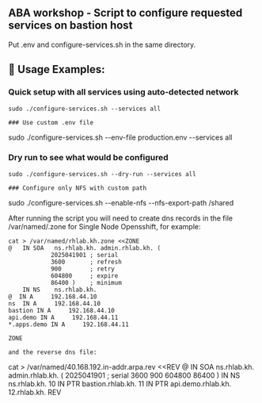## ABA workshop - Script to configure requested services on bastion host

Put .env and configure-services.sh in the same directory.

## 🚀 Usage Examples:
### Quick setup with all services using auto-detected network
```
sudo ./configure-services.sh --services all

### Use custom .env file
```
sudo ./configure-services.sh --env-file production.env --services all

### Dry run to see what would be configured
```
sudo ./configure-services.sh --dry-run --services all

### Configure only NFS with custom path
```
sudo ./configure-services.sh --enable-nfs --nfs-export-path /shared


After running the script you will need to create dns records in the file /var/named/<your domain>.zone for Single Node Opensshift, for example:
```
cat > /var/named/rhlab.kh.zone <<ZONE
@   IN SOA   ns.rhlab.kh. admin.rhlab.kh. (
            2025041901 ; serial
            3600       ; refresh
            900        ; retry
            604800     ; expire
            86400 )    ; minimum
    IN NS    ns.rhlab.kh.
@  IN A     192.168.44.10
ns  IN A     192.168.44.10
bastion IN A     192.168.44.10
api.demo IN A     192.168.44.11
*.apps.demo IN A     192.168.44.11

ZONE

and the reverse dns file:
```
cat > /var/named/40.168.192.in-addr.arpa.rev <<REV
@   IN SOA   ns.rhlab.kh. admin.rhlab.kh. (
            2025041901 ; serial
            3600
            900
            604800
            86400 )
    IN NS    ns.rhlab.kh.
10    IN PTR   bastion.rhlab.kh.
11    IN PTR   api.demo.rhlab.kh.
12.rhlab.kh.
REV